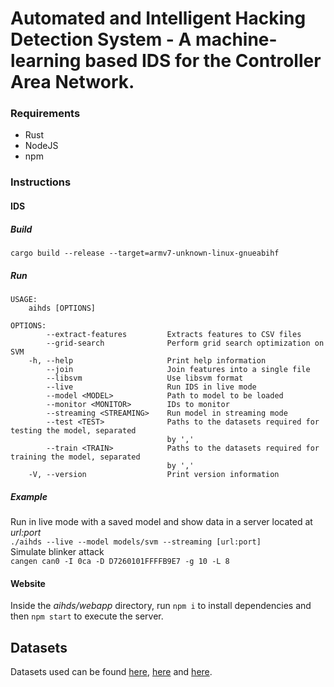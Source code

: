 # Automated and Intelligent Hacking Detection System - A machine-learning based IDS for the Controller Area Network.

### Requirements

- Rust
- NodeJS
- npm

### Instructions

#### IDS

##### Build

`cargo build --release --target=armv7-unknown-linux-gnueabihf`

##### Run

```
USAGE:
    aihds [OPTIONS]

OPTIONS:
        --extract-features         Extracts features to CSV files
        --grid-search              Perform grid search optimization on SVM
    -h, --help                     Print help information
        --join                     Join features into a single file
        --libsvm                   Use libsvm format
        --live                     Run IDS in live mode
        --model <MODEL>            Path to model to be loaded
        --monitor <MONITOR>        IDs to monitor
        --streaming <STREAMING>    Run model in streaming mode
        --test <TEST>              Paths to the datasets required for testing the model, separated
                                   by ','
        --train <TRAIN>            Paths to the datasets required for training the model, separated
                                   by ','
    -V, --version                  Print version information
```

##### Example

Run in live mode with a saved model and show data in a server located at _url:port_  
`./aihds --live --model models/svm --streaming [url:port]`  
Simulate blinker attack  
`cangen can0 -I 0ca -D D7260101FFFFB9E7 -g 10 -L 8`

#### Website

Inside the _aihds/webapp_ directory, run `npm i` to install dependencies and then `npm start` to execute the server.

## Datasets

Datasets used can be found [here](https://ocslab.hksecurity.net/Datasets/CAN-intrusion-dataset), [here](https://ocslab.hksecurity.net/Dataset/CAN-intrusion-dataset) and [here](https://data.4tu.nl/articles/dataset/Automotive_Controller_Area_Network_CAN_Bus_Intrusion_Dataset/12696950/2).